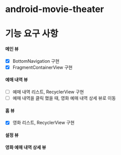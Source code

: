 # android-movie-theater

# 기능 요구 사항

#### 메인 뷰
- [x] BottomNavigation 구현
- [x] FragmentContainerView 구현
#### 예매 내역 뷰
- [ ] 예매 내역 리스트, RecyclerView 구현
- [ ] 예매 내역을 클릭 했을 때, 영화 예매 내역 상세 뷰로 이동
#### 홈 뷰
- [x] 영화 리스트, RecyclerView 구현
#### 설정 뷰
#### 영화 예매 내역 상세 뷰


